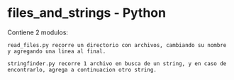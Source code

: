 # files_and_strings - Python

Contiene 2 modulos:

    read_files.py recorre un directorio con archivos, cambiando su nombre y agregando una linea al final.
    
    stringfinder.py recorre 1 archivo en busca de un string, y en caso de encontrarlo, agrega a continuacion otro string.
